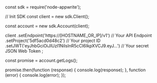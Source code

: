 const sdk = require('node-appwrite');

// Init SDK
const client = new sdk.Client();

const account = new sdk.Account(client);

client
    .setEndpoint('https://[HOSTNAME_OR_IP]/v1') // Your API Endpoint
    .setProject('5df5acd0d48c2') // Your project ID
    .setJWT('eyJhbGciOiJIUzI1NiIsInR5cCI6IkpXVCJ9.eyJ...') // Your secret JSON Web Token
;

const promise = account.getLogs();

promise.then(function (response) {
    console.log(response);
}, function (error) {
    console.log(error);
});